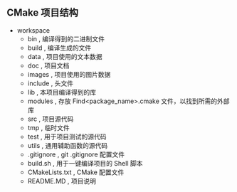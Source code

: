 CMake 项目结构 
---
- workspace 
  - bin             , 编译得到的二进制文件
  - build           , 编译生成的文件
  - data            , 项目使用的文本数据
  - doc             , 项目文档
  - images          , 项目使用的图片数据
  - include         , 头文件
  - lib             , 本项目编译得到的库
  - modules         , 存放 Find<package_name>.cmake 文件，以找到所需的外部库
  - src             , 项目源代码
  - tmp             , 临时文件
  - test            , 用于项目测试的源代码
  - utils           , 通用辅助函数的源代码
  - .gitignore      , git .gitignore 配置文件
  - build.sh        , 用于一键编译项目的 Shell 脚本
  - CMakeLists.txt  , CMake 配置文件
  - README.MD       , 项目说明
